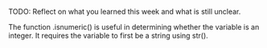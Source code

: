 TODO: Reflect on what you learned this week and what is still unclear.

The function .isnumeric() is useful in determining whether the variable is an integer.
It requires the variable to first be a string using str().

